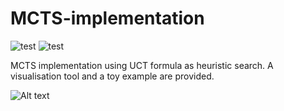# MCTS-implementation
![test](https://img.shields.io/pypi/pyversions/matplotlib)
![test](https://img.shields.io/badge/Tests-5%2F5-green)

MCTS implementation using UCT formula as heuristic search. A visualisation tool and a toy example are provided.


![Alt text](fabulous37/MCTS-implementation/animated_example.gif?raw=true "Optional Title")
